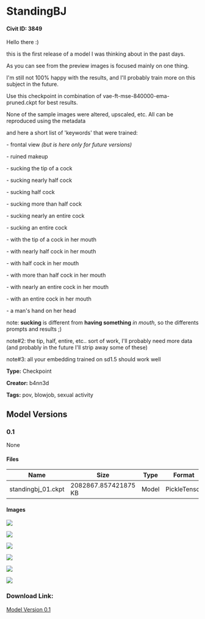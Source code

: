 # StandingBJ

#### Civit ID: 3849

<p>Hello there :)</p><p>this is the first release of a model I was thinking about in the past days.</p><p>As you can see from the preview images is focused mainly on one thing.</p><p>I'm still not 100% happy with the results, and I'll probably train more on this subject in the future.</p><p>Use this checkpoint in combination of vae-ft-mse-840000-ema-pruned.ckpt for best results.</p><p>None of the sample images were altered, upscaled, etc. All can be reproduced using the metadata</p><p>and here a short list of 'keywords' that were trained:</p><p>- frontal view <em>(but is here only for future versions)</em></p><p>- ruined makeup</p><p>- sucking the tip of a cock</p><p>- sucking nearly half cock</p><p>- sucking half cock</p><p>- sucking more than half cock</p><p>- sucking nearly an entire cock</p><p>- sucking an entire cock</p><p>- with the tip of a cock in her mouth</p><p>- with nearly half cock in her mouth</p><p>- with half cock in her mouth</p><p>- with more than half cock in her mouth</p><p>- with nearly an entire cock in her mouth</p><p>- with an entire cock in her mouth</p><p>- a man's hand on her head</p><p></p><p>note: <strong>sucking</strong> is different from <strong>having something</strong><em> in mouth</em>, so the differents prompts and results ;)</p><p>note#2: the tip, half, entire, etc.. sort of work, I'll probably need more data (and probably in the future I'll strip away some of these)</p><p>note#3: all your embedding trained on sd1.5 should work well</p>

**Type:** Checkpoint

**Creator:** b4nn3d

**Tags:** pov, blowjob, sexual activity

## Model Versions

### 0.1

None

#### Files

| Name | Size | Type | Format | Download Url | AutoV1 | AutoV2 | SHA256 | CRC32 | BLAKE3 |
| --- | --- | --- | --- | --- | --- | --- | --- | --- | --- |
| standingbj_01.ckpt | 2082867.857421875 KB | Model | PickleTensor | https://civitai.com/api/download/models/4276 | 14E1EF5D | 3B3DFBA7CC | 3B3DFBA7CC034DF56A4106DCAEF5BC38DB7AD7B1314E2061449CAC85E3BF3F9D | 6A6BB077 | 8617C56C2A809052C5C14DD92A416B5A8A842C14FBA6E4C972A683C9446E262E |

#### Images

<p><img src="https://image.civitai.com/xG1nkqKTMzGDvpLrqFT7WA/ecdcd6d4-dcbe-4629-eca2-c1e5f7009b00/width=450/28050.jpeg" /></p>

<p><img src="https://image.civitai.com/xG1nkqKTMzGDvpLrqFT7WA/bed84eaf-d285-4d90-3b31-e90ade778900/width=450/28055.jpeg" /></p>

<p><img src="https://image.civitai.com/xG1nkqKTMzGDvpLrqFT7WA/8daf8570-2324-46bb-d4a7-4310e2ef3a00/width=450/28054.jpeg" /></p>

<p><img src="https://image.civitai.com/xG1nkqKTMzGDvpLrqFT7WA/41f2186a-9cd3-4d87-35d7-d6c5dc83ac00/width=450/28053.jpeg" /></p>

<p><img src="https://image.civitai.com/xG1nkqKTMzGDvpLrqFT7WA/f47b596c-c3a3-4ff4-466b-7a6e5325e200/width=450/28052.jpeg" /></p>

<p><img src="https://image.civitai.com/xG1nkqKTMzGDvpLrqFT7WA/09f7f7c7-2206-4bff-9502-59c98914b400/width=450/28051.jpeg" /></p>

### Download Link:

[Model Version 0.1](https://civitai.com/api/download/models/4276)

